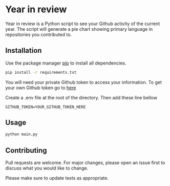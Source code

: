 # Year in review

Year in review is a Python script to see your Github activity of the current year. The script will generate a pie chart showing primary language in repositories you contributed to.

## Installation

Use the package manager [pip](https://pip.pypa.io/en/stable/) to install all dependencies.

```bash
pip install -r requirements.txt
```
You will need your private Github token to access your information. To get your own Github token go to [here](https://help.github.com/en/github/authenticating-to-github/creating-a-personal-access-token-for-the-command-line)

Create a .env file at the root of the directory. Then add these line bellow
```
GITHUB_TOKEN=YOUR_GITHUB_TOKEN_HERE
```

## Usage

```python
python main.py
```

## Contributing
Pull requests are welcome. For major changes, please open an issue first to discuss what you would like to change.

Please make sure to update tests as appropriate.
